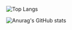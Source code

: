 
 ![Top Langs](https://github-readme-stats.vercel.app/api/top-langs/?username=bildiriciEthem&hide=jupyter%20notebook&theme=tokyonight)




![Anurag's GitHub stats](https://github-readme-stats.vercel.app/api?username=bildiriciEthem&show_icons=false&t&theme=tokyonight)
 
